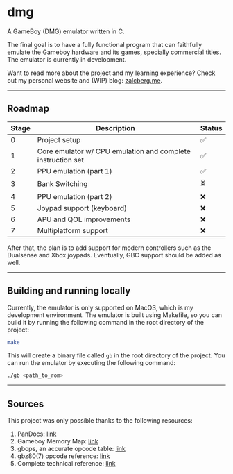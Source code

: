 # dmg

A GameBoy (DMG) emulator written in C.

The final goal is to have a fully functional program that can faithfully emulate the Gameboy hardware and its games, specially commercial titles. The emulator is currently in development.

Want to read more about the project and my learning experience? Check out my personal website and (WIP) blog: [zalcberg.me](https://zalcberg.me).

---

## Roadmap

| Stage | Description                                                 | Status |
| ----- | ----------------------------------------------------------- | ------ |
| 0     | Project setup                                               | ✅     |
| 1     | Core emulator w/ CPU emulation and complete instruction set | ✅     |
| 2     | PPU emulation (part 1)                                      | ✅     |
| 3     | Bank Switching                                              | ⏳     |
| 4     | PPU emulation (part 2)                                      | ❌     |
| 5     | Joypad support (keyboard)                                   | ❌     |
| 6     | APU and QOL improvements                                    | ❌     |
| 7     | Multiplatform support                                       | ❌     |

After that, the plan is to add support for modern controllers such as the Dualsense and Xbox joypads. Eventually, GBC support should be added as well.

---

## Building and running locally

Currently, the emulator is only supported on MacOS, which is my development environment. The emulator is built using Makefile, so you can build it by running the following command in the root directory of the project:

```bash
make
```

This will create a binary file called `gb` in the root directory of the project. You can run the emulator by executing the following command:

```bash
./gb <path_to_rom>
```

---

## Sources

This project was only possible thanks to the following resources:

1. PanDocs: [link](https://gbdev.io/pandocs/)
2. Gameboy Memory Map: [link](http://gameboy.mongenel.com/dmg/asmmemmap.html)
3. gbops, an accurate opcode table: [link](https://izik1.github.io/gbops/)
4. gbz80(7) opcode reference: [link](https://rgbds.gbdev.io/docs/v0.9.2/gbz80.7)
5. Complete technical reference: [link](https://gekkio.fi/files/gb-docs/gbctr.pdf)
